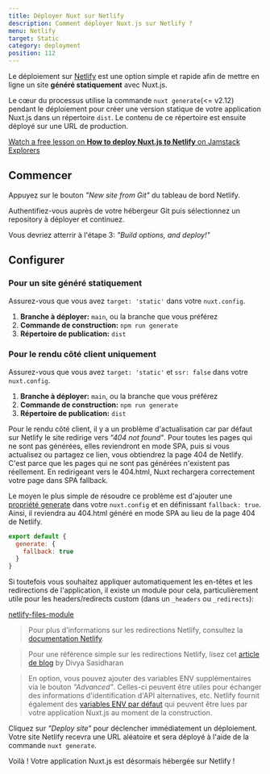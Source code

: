 ```yaml
---
title: Déployer Nuxt sur Netlify
description: Comment déployer Nuxt.js sur Netlify ?
menu: Netlify
target: Static
category: deployment
position: 112
---
```


Le déploiement sur [Netlify](https://www.netlify.com) est une option simple et rapide afin de mettre en ligne un site **généré statiquement** avec Nuxt.js.

Le cœur du processus utilise la commande `nuxt generate`(<= v2.12) pendant le déploiement pour créer une version statique de votre application Nuxt.js dans un répertoire `dist`. Le contenu de ce répertoire est ensuite déployé sur une URL de production.

<div class="Promo__Video">
  <a href="https://explorers.netlify.com/learn/get-started-with-nuxt/nuxt-generate-and-deploy" target="_blank">
    <p class="Promo__Video__Icon">
      Watch a free lesson on <strong>How to deploy Nuxt.js to Netlify</strong> on Jamstack Explorers
    </p>
  </a>
</div>

## Commencer

Appuyez sur le bouton _"New site from Git"_ du tableau de bord Netlify.

Authentifiez-vous auprès de votre hébergeur Git puis sélectionnez un repository à déployer et continuez.

Vous devriez atterrir à l'étape 3: _"Build options, and deploy!"_

## Configurer

### Pour un site généré statiquement

Assurez-vous que vous avez `target: 'static'` dans votre `nuxt.config`.

1. **Branche à déployer:** `main`, ou la branche que vous préférez
1. **Commande de construction:** `npm run generate`
1. **Répertoire de publication:** `dist`

### Pour le rendu côté client uniquement

Assurez-vous que vous avez `target: 'static'` et `ssr: false` dans votre `nuxt.config`.

1. **Branche à déployer:** `main`, ou la branche que vous préférez
1. **Commande de construction:** `npm run generate`
1. **Répertoire de publication:** `dist`

Pour le rendu côté client, il y a un problème d'actualisation car par défaut sur Netlify le site redirige vers _"404 not found"_. Pour toutes les pages qui ne sont pas générées, elles reviendront en mode SPA, puis si vous actualisez ou partagez ce lien, vous obtiendrez la page 404 de Netlify. C'est parce que les pages qui ne sont pas générées n'existent pas réellement. En redirigeant vers le 404.html, Nuxt rechargera correctement votre page dans SPA fallback.

Le moyen le plus simple de résoudre ce problème est d'ajouter une [propriété generate](/docs/2.x/configuration-glossary/configuration-generate#fallback) dans votre `nuxt.config` et en définissant `fallback: true`. Ainsi, il reviendra au 404.html généré en mode SPA au lieu de la page 404 de Netlify.

```js
export default {
  generate: {
    fallback: true
  }
}
```

Si toutefois vous souhaitez appliquer automatiquement les en-têtes et les redirections de l'application, il existe un module pour cela, particulièrement utile pour les headers/redirects custom (dans un `_headers` ou `_redirects`):

[netlify-files-module](https://github.com/nuxt-community/netlify-files-module)

> Pour plus d'informations sur les redirections Netlify, consultez la [documentation Netlify](https://www.netlify.com/docs/redirects/#rewrites-and-proxying).

> Pour une référence simple sur les redirections Netlify, lisez cet [article de blog](https://www.netlify.com/blog/2019/01/16/redirect-rules-for-all-how-to-configure-redirects-for-your-static-site) by Divya Sasidharan

> En option, vous pouvez ajouter des variables ENV supplémentaires via le bouton _"Advanced"_. Celles-ci peuvent être utiles pour échanger des informations d'identification d'API alternatives, etc. Netlify fournit également des [variables ENV par défaut](https://www.netlify.com/docs/build-settings/#build-environment-variables) qui peuvent être lues par votre application Nuxt.js au moment de la construction.

Cliquez sur _"Deploy site"_ pour déclencher immédiatement un déploiement. Votre site Netlify recevra une URL aléatoire et sera déployé à l'aide de la commande `nuxt generate`.

Voilà ! Votre application Nuxt.js est désormais hébergée sur Netlify !
